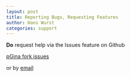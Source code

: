 ```yaml
---
layout: post
title: Reporting Bugs, Requesting Features
author: Hans Wurst
categories: support
---
```


**Do** request help via the Issues feature on Github

[pGina fork issues](https://github.com/MutonUfoAI/pgina/issues)

or by [email](https://github.com/MutonUfoAI)
